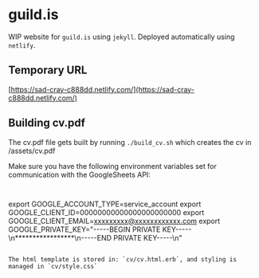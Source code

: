 # guild.is
WIP website for `guild.is` using `jekyll`. Deployed automatically using `netlify`.

## Temporary URL
[https://sad-cray-c888dd.netlify.com/](https://sad-cray-c888dd.netlify.com/)


## Building cv.pdf

The cv.pdf file gets built by running `./build_cv.sh` which creates the cv in /assets/cv.pdf

Make sure you have the following environment variables set for communication with the GoogleSheets API:
```


```
export GOOGLE_ACCOUNT_TYPE=service_account
export GOOGLE_CLIENT_ID=00000000000000000000000
export GOOGLE_CLIENT_EMAIL=xxxxxxxxx@xxxxxxxxxxxx.com
export GOOGLE_PRIVATE_KEY="-----BEGIN PRIVATE KEY-----\n*****************\n-----END PRIVATE KEY-----\n"
```

The html template is stored in: `cv/cv.html.erb`, and styling is managed in `cv/style.css`
